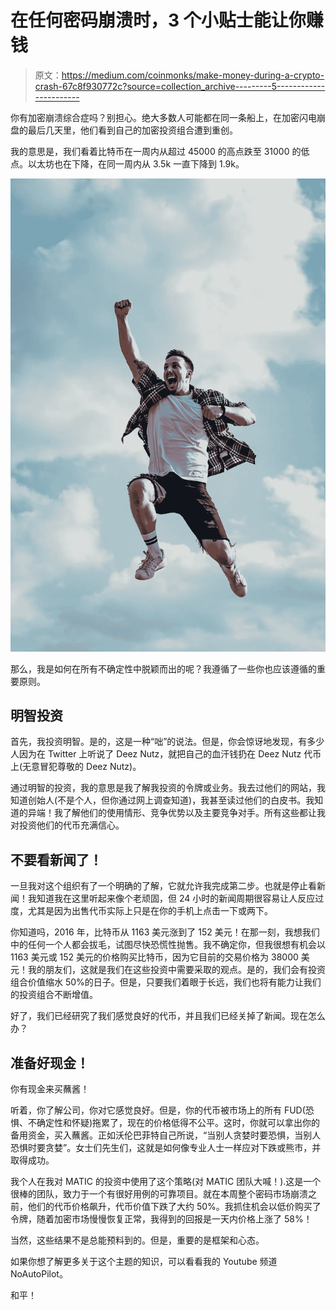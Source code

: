 # 在任何密码崩溃时，3 个小贴士能让你赚钱

> 原文：<https://medium.com/coinmonks/make-money-during-a-crypto-crash-67c8f930772c?source=collection_archive---------5----------------------->

你有加密崩溃综合症吗？别担心。绝大多数人可能都在同一条船上，在加密闪电崩盘的最后几天里，他们看到自己的加密投资组合遭到重创。

我的意思是，我们看着比特币在一周内从超过 45000 的高点跌至 31000 的低点。以太坊也在下降，在同一周内从 3.5k 一直下降到 1.9k。

![](img/aff954f1370f3dd5ffc9ae5f41fe17e2.png)

那么，我是如何在所有不确定性中脱颖而出的呢？我遵循了一些你也应该遵循的重要原则。

## **明智投资**

首先，我投资明智。是的，这是一种“咄”的说法。但是，你会惊讶地发现，有多少人因为在 Twitter 上听说了 Deez Nutz，就把自己的血汗钱扔在 Deez Nutz 代币上(无意冒犯尊敬的 Deez Nutz)。

通过明智的投资，我的意思是我了解我投资的令牌或业务。我去过他们的网站，我知道创始人(不是个人，但你通过网上调查知道)，我甚至读过他们的白皮书。我知道的异端！我了解他们的使用情形、竞争优势以及主要竞争对手。所有这些都让我对投资他们的代币充满信心。

## **不要看新闻了！**

一旦我对这个组织有了一个明确的了解，它就允许我完成第二步。也就是停止看新闻！我知道我在这里听起来像个老顽固，但 24 小时的新闻周期很容易让人反应过度，尤其是因为出售代币实际上只是在你的手机上点击一下或两下。

你知道吗，2016 年，比特币从 1163 美元涨到了 152 美元！在那一刻，我想我们中的任何一个人都会拔毛，试图尽快恐慌性抛售。我不确定你，但我很想有机会以 1163 美元或 152 美元的价格购买比特币，因为它目前的交易价格为 38000 美元！我的朋友们，这就是我们在这些投资中需要采取的观点。是的，我们会有投资组合价值缩水 50%的日子。但是，只要我们着眼于长远，我们也将有能力让我们的投资组合不断增值。

好了，我们已经研究了我们感觉良好的代币，并且我们已经关掉了新闻。现在怎么办？

## **准备好现金！**

你有现金来买蘸酱！

听着，你了解公司，你对它感觉良好。但是，你的代币被市场上的所有 FUD(恐惧、不确定性和怀疑)拖累了，现在的价格低得不公平。这时，你就可以拿出你的备用资金，买入蘸酱。正如沃伦巴菲特自己所说，“当别人贪婪时要恐惧，当别人恐惧时要贪婪”。女士们先生们，这就是如何像专业人士一样应对下跌或熊市，并取得成功。

我个人在我对 MATIC 的投资中使用了这个策略(对 MATIC 团队大喊！).这是一个很棒的团队，致力于一个有很好用例的可靠项目。就在本周整个密码市场崩溃之前，他们的代币价格飙升，代币价值下跌了大约 50%。我抓住机会以低价购买了令牌，随着加密市场慢慢恢复正常，我得到的回报是一天内价格上涨了 58%！

当然，这些结果不是总能预料到的。但是，重要的是框架和心态。

如果你想了解更多关于这个主题的知识，可以看看我的 Youtube 频道 NoAutoPilot。

和平！